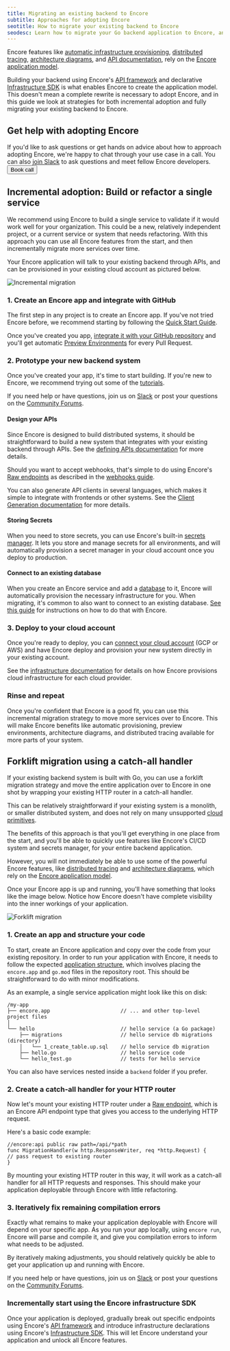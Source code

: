 ```yaml
---
title: Migrating an existing backend to Encore
subtitle: Approaches for adopting Encore
seotitle: How to migrate your existing backend to Encore
seodesc: Learn how to migrate your Go backend application to Encore, and unlock Encore's powerful set of backend development tools for your team.
---
```


Encore features like [automatic infrastructure provisioning](/docs/deploy/infra), [distributed tracing](/docs/observability/tracing), [architecture diagrams](/docs/observability/encore-flow), and [API documentation](/docs/develop/api-docs), rely on the [Encore application model](/docs/introduction#meet-the-encore-application-model).

Building your backend using Encore's [API framework](/docs/primitives/services-and-apis) and declarative [Infrastructure SDK](/docs/primitives/overview) is what enables Encore to create the application model. This doesn't mean a complete rewrite is necessary to adopt Encore, and in this guide we look at strategies for both incremental adoption and fully migrating your existing backend to Encore.

## Get help with adopting Encore

If you'd like to ask questions or get hands on advice about how to approach adopting Encore, we're happy to chat through your use case in a call. You can also [join Slack](https://encore.dev/slack) to ask questions and meet fellow Encore developers.
<a href="/book">
    <Button className="mt-4" kind="primary" section="white">Book call</Button>
</a>

## Incremental adoption: Build or refactor a single service

We recommend using Encore to build a single service to validate if it would work well for your organization. This could be a new, relatively independent project, or a current service or system that needs refactoring. With this approach you can use all Encore features from the start, and then incrementally migrate more services over time.

Your Encore application will talk to your existing backend through APIs, and can be provisioned in your existing cloud account as pictured below.

<img src="/assets/docs/incremental.png" title="Incremental migration" className="noshadow"/>

### 1. Create an Encore app and integrate with GitHub

The first step in any project is to create an Encore app. If you've not tried Encore before, we recommend starting by following the [Quick Start Guide](/docs/quick-start).

Once you've created you app, [integrate it with your GitHub repository](/docs/how-to/github) and you'll get automatic [Preview Environments](/docs/deploy/preview-environments) for every Pull Request.

### 2. Prototype your new backend system

Once you've created your app, it's time to start building. If you're new to Encore, we recommend trying out some of the [tutorials](/docs/tutorials).

If you need help or have questions, join us on [Slack](https://encore.dev/slack) or post your questions on the [Community Forums](https://community.encore.dev).

#### Design your APIs

Since Encore is designed to build distributed systems, it should be straightforward to build a new system that integrates with your existing backend through APIs. See the [defining APIs documentation](/docs/primitives/services-and-apis#defining-apis) for more details.

Should you want to accept webhooks, that's simple to do using Encore's [Raw endpoints](/docs/primitives/services-and-apis#raw-endpoints) as described in the [webhooks guide](/docs/how-to/webhooks).

You can also generate API clients in several languages, which makes it simple to integrate with frontends or other systems. See the [Client Generation documentation](/docs/develop/client-generation) for more details.

#### Storing Secrets

When you need to store secrets, you can use Encore's built-in [secrets manager](/docs/primitives/secrets).
It lets you store and manage secrets for all environments, and will automatically provision a secret manager in your cloud account once you deploy to production.

#### Connect to an existing database

When you create an Encore service and add a [database](/docs/primitives/databases) to it, Encore will automatically provision the necessary infrastructure for you. When migrating, it's common to also want to connect to an existing database. [See this guide](/docs/how-to/connect-existing-db) for instructions on how to do that with Encore.

### 3. Deploy to your cloud account

Once you're ready to deploy, you can [connect your cloud account](/docs/deploy/own-cloud) (GCP or AWS) and have Encore deploy and provision your new system directly in your existing account.

See the [infrastructure documentation](/docs/deploy/infra#production-infrastructure) for details on how Encore provisions cloud infrastructure for each cloud provider.

### Rinse and repeat

Once you're confident that Encore is a good fit, you can use this incremental migration strategy to move more services over to Encore. This will make Encore benefits like automatic provisioning, preview environments, architecture diagrams, and distributed tracing available for more parts of your system.

## Forklift migration using a catch-all handler

If your existing backend system is built with Go, you can use a forklift migration strategy and move the entire application over to Encore in one shot by wrapping your existing HTTP router in a catch-all handler.

This can be relatively straightforward if your existing system is a monolith, or smaller distributed system, and does not rely on many unsupported [cloud primitives](/docs/primitives/overview).

The benefits of this approach is that you'll get everything in one place from the start, and you'll be able to quickly use features like Encore's CI/CD system and secrets manager, for your entire backend application.

However, you will not immediately be able to use some of the powerful Encore features, like [distributed tracing](/docs/observability/tracing) and [architecture diagrams](/docs/observability/encore-flow), which rely on the [Encore application model](/docs/introduction#meet-the-encore-application-model).

Once your Encore app is up and running, you'll have something that looks like the image below. Notice how Encore doesn't have complete visibility into the inner workings of your application.

<img src="/assets/docs/forklift.png" title="Forklift migration" className="noshadow"/>

### 1. Create an app and structure your code

To start, create an Encore application and copy over the code from your existing repository. In order to run your application with Encore, it needs to follow the expected [application structure](/docs/develop/app-structure), which involves placing the `encore.app` and `go.mod` files in the repository root. This should be straightforward to do with minor modifications.

As an example, a single service application might look like this on disk:

```
/my-app
├── encore.app                       // ... and other top-level project files
│
└── hello                            // hello service (a Go package)
    ├── migrations                   // hello service db migrations (directory)
    │   └── 1_create_table.up.sql    // hello service db migration
    ├── hello.go                     // hello service code
    └── hello_test.go                // tests for hello service
```
You can also have services nested inside a `backend` folder if you prefer.

### 2. Create a catch-all handler for your HTTP router

Now let's mount your existing HTTP router under a [Raw endpoint](/docs/primitives/services-and-apis#raw-endpoints), which is an Encore API endpoint type that gives you access to the underlying HTTP request.

Here's a basic code example:

```
//encore:api public raw path=/api/*path
func MigrationHandler(w http.ResponseWriter, req *http.Request) {
// pass request to existing router
}
```

By mounting your existing HTTP router in this way, it will work as a catch-all handler for all HTTP requests and responses. This should make your application deployable through Encore with little refactoring. 

### 3. Iteratively fix remaining compilation errors

Exactly what remains to make your application deployable with Encore will depend on your specific app.
As you run your app locally, using `encore run`, Encore will parse and compile it, and give you compilation errors to inform what needs to be adjusted.

By iteratively making adjustments, you should relatively quickly be able to get your application up and running with Encore.

If you need help or have questions, join us on [Slack](https://encore.dev/slack) or post your questions on the [Community Forums](https://community.encore.dev).

### Incrementally start using the Encore infrastructure SDK

Once your application is deployed, gradually break out specific endpoints using Encore's [API framework](/docs/primitives/services-and-apis) and introduce infrastructure declarations using Encore's [Infrastructure SDK](/docs/primitives/overview). This will let Encore understand your application and unlock all Encore features.